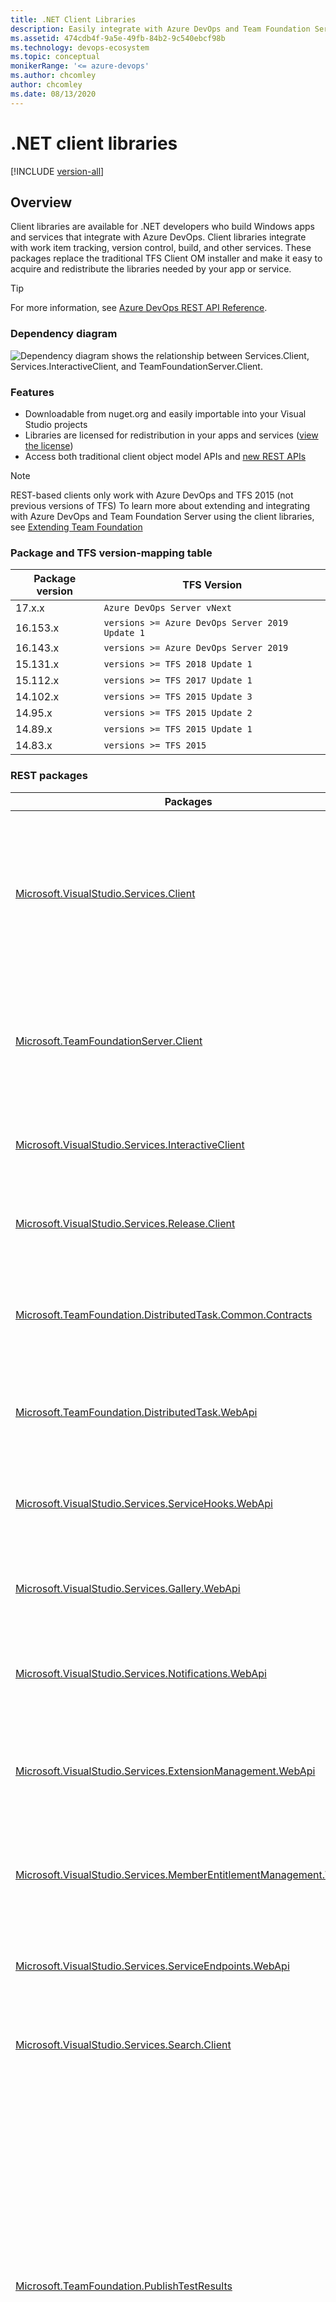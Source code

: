 ```yaml
---
title: .NET Client Libraries
description: Easily integrate with Azure DevOps and Team Foundation Server (TFS) from apps and services on Windows.
ms.assetid: 474cdb4f-9a5e-49fb-84b2-9c540ebcf98b
ms.technology: devops-ecosystem
ms.topic: conceptual
monikerRange: '<= azure-devops'
ms.author: chcomley
author: chcomley
ms.date: 08/13/2020
---
```


# .NET client libraries

[!INCLUDE [version-all](../../includes/version-all.md)]

## Overview

Client libraries are available for .NET developers who build Windows apps and services that integrate with Azure DevOps. Client libraries integrate with work item tracking, version control, build, and other services. These packages replace the traditional TFS Client OM installer and make it easy to acquire and redistribute the libraries needed by your app or service.

> [!TIP]
> For more information, see [Azure DevOps REST API Reference](/rest/api/azure/devops/?view=azure-devops-rest-5.1).

### Dependency diagram
![Dependency diagram shows the relationship between Services.Client, Services.InteractiveClient, and TeamFoundationServer.Client.](../concepts/media/dotnet-client-libraries-dependancy-diagram.jpg)

### Features

* Downloadable from nuget.org and easily importable into your Visual Studio projects
* Libraries are licensed for redistribution in your apps and services ([view the license](https://go.microsoft.com/fwlink/?LinkId=329770))
* Access both traditional client object model APIs and [new REST APIs](../rest-api-overview.md)


> [!NOTE]
> REST-based clients only work with Azure DevOps and TFS 2015 (not previous versions of TFS)
> To learn more about extending and integrating with  Azure DevOps and Team Foundation Server using the client libraries,
> see [Extending Team Foundation](/previous-versions/visualstudio/visual-studio-2013/bb130146(v=vs.120))

### Package and TFS version-mapping table

|Package version|TFS Version|
|---------------|-----------|
|17.x.x| `Azure DevOps Server vNext`|
|16.153.x| `versions >= Azure DevOps Server 2019 Update 1`|
|16.143.x| `versions >= Azure DevOps Server 2019`|
|15.131.x| `versions >= TFS 2018 Update 1`|
|15.112.x| `versions >= TFS 2017 Update 1`|
|14.102.x| `versions >= TFS 2015 Update 3`|
|14.95.x| `versions >= TFS 2015 Update 2`|
|14.89.x| `versions >= TFS 2015 Update 1`|
|14.83.x| `versions >= TFS 2015`|

### REST packages

|Packages  |Description  |Binaries  |
|---------|---------|---------|
|[Microsoft.VisualStudio.Services.Client​](https://www.nuget.org/packages/Microsoft.VisualStudio.Services.Client/)  |Provides access to shared platform services, such as organization, profile, identity, security, and more, via public REST APIs.   |`Microsoft.VisualStudio.Services.WebApi.dll`, `Microsoft.VisualStudio.Services.Common.dll`, `Microsoft.TeamFoundation.Common.dll`         |
|[Microsoft.TeamFoundationServer.Client](https://www.nuget.org/packages/Microsoft.TeamFoundationServer.Client/)​   | Provides access to version control, work item tracking, build, and more via public REST APIs. | `Microsoft.TeamFoundation.Build2.WebApi.dll`, `Microsoft.TeamFoundation.Core.WebApi.dll`, `Microsoft.TeamFoundation.WorkItemTracking.Process.WebApi.dll`, `Microsoft.TeamFoundation.SourceControl.WebApi.dll`, `Microsoft.TeamFoundation.TestManagement.WebApi.dll`, and so on. |
|[Microsoft.VisualStudio.Services.InteractiveClient](https://www.nuget.org/packages/Microsoft.VisualStudio.Services.InteractiveClient/)​   |Supports applications that require interactive sign-in by a user.          | `Microsoft.VisualStudio.Services.Client.Interactive.dll`        |
|[Microsoft.VisualStudio.Services.Release.Client​](https://www.nuget.org/packages/Microsoft.VisualStudio.Services.Release.Client/)    | Provides access to the Release Service via public REST APIs. |`Microsoft.VisualStudio.Services.ReleaseManagement.WebApi.dll`         |
|[Microsoft.TeamFoundation.DistributedTask.Common.Contracts​](https://www.nuget.org/packages/Microsoft.TeamFoundation.DistributedTask.Common.Contracts)  |Provides the models used to access the Distributed Task Service via public REST APIs.         |`Microsoft.TeamFoundation.DistributedTask.Common.Contracts.dll`         |
|[Microsoft.TeamFoundation.DistributedTask.WebApi](https://www.nuget.org/packages/Microsoft.TeamFoundation.DistributedTask.WebApi) |Provides access to the Distributed Task Service via public REST APIs.         | `Microsoft.TeamFoundation.DistributedTask.WebApi.dll`        |
|[Microsoft.VisualStudio.Services.ServiceHooks.WebApi](https://www.nuget.org/packages/Microsoft.VisualStudio.Services.ServiceHooks.WebApi)​  | Provides access to the Service Hooks Service via public REST APIs.         |`Microsoft.VisualStudio.Services.ServiceHooks.WebApi.dll`         |
|[Microsoft.VisualStudio.Services.Gallery.WebApi](https://www.nuget.org/packages/Microsoft.VisualStudio.Services.Gallery.WebApi) |Provides access to the Gallery Service via public REST APIs.         |`Microsoft.VisualStudio.Services.Gallery.WebApi.dll`         |
|[Microsoft.VisualStudio.Services.Notifications.WebApi](https://www.nuget.org/packages/Microsoft.VisualStudio.Services.Notifications.WebApi)​   | Provides access to the Notifications Service via public REST APIs.         |`Microsoft.VisualStudio.Services.Notifications.WebApi.dll`         |
|[Microsoft.VisualStudio.Services.ExtensionManagement.WebApi](https://www.nuget.org/packages/Microsoft.VisualStudio.Services.ExtensionManagement.WebApi)   |Provides access to the Extension Management Service via public REST APIs.         |`Microsoft.VisualStudio.Services.ExtensionManagement.WebApi.dll`         |
|[Microsoft.VisualStudio.Services.MemberEntitlementManagement.WebApi](https://www.nuget.org/packages/Microsoft.VisualStudio.Services.MemberEntitlementManagement.WebApi)   |Provides access to the Member Entitlement Management Service via public REST APIs.         |`Microsoft.VisualStudio.Services.MemberEntitlementManagement.WebApi.dll`         |
|[Microsoft.VisualStudio.Services.ServiceEndpoints.WebApi](https://www.nuget.org/packages/Microsoft.VisualStudio.Services.ServiceEndpoints.WebApi) ​  |Provides access to the Service Endpoints via public REST APIs.         |`Microsoft.VisualStudio.Services.ServiceEndpoints.WebApi.dll`         |
|[Microsoft.VisualStudio.Services.Search.Client](https://www.nuget.org/packages/Microsoft.VisualStudio.Services.Search.Client)|Provides access to the Search Service via public REST APIs.         |`Microsoft.VisualStudio.Services.Search.Shared.WebApi.dll`, `Microsoft.VisualStudio.Services.Search.WebApi.dll`         |
|[Microsoft.TeamFoundation.PublishTestResults​](https://www.nuget.org/packages/Microsoft.TeamFoundation.PublishTestResults)   |This task can be used to Publish test results and upload test attachments on Azure DevOps. The following results formats are supported with this package: 1. JUnit - publish tests from Junit projects, 2. NUnit- publish tests from Nunit projects, 3. VSTest- publish tests from Visual Studio projects, 4. Xunit- publish tests from Xunit projects          |`Microsoft.TeamFoundation.TestClient.PublishTestResults.dll`         |
|[Microsoft.VisualStudio.Services.Audit.WebApi](https://www.nuget.org/packages/Microsoft.VisualStudio.Services.Audit.WebApi)​   | Provides access to the Audit Service via public REST APIs.|`Microsoft.VisualStudio.Services.Audit.WebApi.dll`         |

> [!TIP]
> If you have an existing Windows application or service that uses the TFS Client Object Model, use Microsoft.TeamFoundationServer.ExtendedClient.

### Soap package

|Package  |Description  |Binaries  |
|---------|---------|---------|
|[Microsoft.TeamFoundationServer.ExtendedClient​](https://www.nuget.org/packages/Microsoft.TeamFoundationServer.ExtendedClient/) | Work with and manage version control, work items, and build, and other resources from your client application. This package doesn't support Net Standard Client OM. Only use this package when our REST APIs don't offer the functionality you need (for example, creating workspaces in TFVC)|`Microsoft.TeamFoundation.Build.Client.dll`, `Microsoft.TeamFoundation.DeleteTeamProject.dll`, `Microsoft.TeamFoundation.Diff.dll`, `Microsoft.TeamFoundation.Git.Client.dll`, `Microsoft.TeamFoundation.SharePointReporting.Integration.dll` , and so on.    |


### Install

From a NuGet package manager command prompt:

```powershell
PM> Install-Package Microsoft.TeamFoundationServer.ExtendedClient
```

## Pattern for use

Create an authenticated connection to Azure DevOps or TFS, and then get an HttpClient for the service you want to work with, and finally call methods against that service.
See the following examples:

```csharp
using Microsoft.VisualStudio.Services.Common;
using Microsoft.VisualStudio.Services.Client;
using Microsoft.TeamFoundation.SourceControl.WebApi;
using Microsoft.VisualStudio.Services.WebApi;

const String c_collectionUri = "https://dev.azure.com/fabrikam";
const String c_projectName = "MyGreatProject";
const String c_repoName = "MyRepo";

// Interactively ask the user for credentials, caching them so the user isn't constantly prompted
VssCredentials creds = new VssClientCredentials();
creds.Storage = new VssClientCredentialStorage();

// Connect to Azure DevOps Services
VssConnection connection = new VssConnection(new Uri(c_collectionUri), creds);

// Get a GitHttpClient to talk to the Git endpoints
using (GitHttpClient gitClient = connection.GetClient<GitHttpClient>())
{
    // Get data about a specific repository
    var repo = gitClient.GetRepositoryAsync(c_projectName, c_repoName).Result;
}
```

Authentication paths that produce an interactive dialog aren't available in the .NET Standard version of the .NET client libraries. When using the .NET Standard version of the .NET client libraries, provide credentials more explicitly to authenticate, as in the following example.

```csharp
using System;
using Microsoft.TeamFoundation.SourceControl.WebApi;
using Microsoft.VisualStudio.Services.Common;
using Microsoft.VisualStudio.Services.WebApi;

namespace ConsoleApp1
{
    class Program
    {
        const string collectionUri = "https://dev.azure.com/fabrikam";
        const string projectName = "MyGreatProject";
        const string repoName = "MyRepo";
        const string pat = "xxxxxxxxxxxxxxxxxxxxxxxxxxxxxxxxxxxxxxxxxxxxxxxxx";

        static void Main(string[] args)
        {
            var creds = new VssBasicCredential(string.Empty, pat);
            
            // Connect to Azure DevOps Services
            var connection = new VssConnection(new Uri(collectionUri), creds);
            
            // Get a GitHttpClient to talk to the Git endpoints
            using var gitClient = connection.GetClient<GitHttpClient>();
            
            // Get data about a specific repository
            var repo = gitClient.GetRepositoryAsync(projectName, repoName).Result;
        }
    }
}

```

Further authentication samples can be found on our [.NET Samples Page](../get-started/client-libraries/samples.md).

## Reference

You can find detailed, up-to-date reference documentation in the [Azure DevOps .NET SDK API Reference browser](/dotnet/api/index?view=azure-devops-dotnet).

## Samples

You can check out samples on our [.NET Samples Page](../get-started/client-libraries/samples.md) or directly on our [.NET GitHub Repo](https://github.com/Microsoft/vsts-dotnet-samples).

## Known issues

### Interactive authentication dialog doesn't appear when using the Azure DevOps OM in a Single Threaded Apartment (STA)

The interactive authentication dialog doesn't appear in cases where your code is running from a [Single Threaded Apartment](/windows/desktop/com/single-threaded-apartments) (STA).  This issue can commonly occur from [WPF](/dotnet/desktop-wpf/) applications.  To work around this issue, you can change your initialization method to be async and request authentication as in the following example.

```csharp
async void InitAzureDevOps()
{
    Uri _uri = new Uri("https://dev.azure.com/MyAccount/");

    var creds = new VssClientCredentials(new WindowsCredential(false),
                                         new VssFederatedCredential(false),
                                         CredentialPromptType.PromptIfNeeded);

    VssConnection vssConnection = new VssConnection(_uri, creds);
    await vssConnection.ConnectAsync();

    ...

}
```

### Using NetStandard 2.0 versions of the Azure DevOps OM

For version 16.143.1 of our NuGet packages, we support NetStandard 2.0. These packages correlate with Azure DevOps Server 2019 RTW and are fully compatible with Azure DevOps.

### Microsoft.TeamFoundationServer.ExtendedClient package doesn't have NetStandard support

The [Microsoft.TeamFoundationServer.ExtendedClient](https://www.nuget.org/packages/Microsoft.TeamFoundationServer.ExtendedClient) currently doesn't support a NetStandard compliant version. This package includes our older SOAP object model, which has been replaced by our newer REST object model.  At this point, we're no longer investing in the older SOAP object model, and have no plans to create a NetStandard version of it.